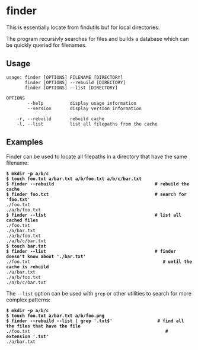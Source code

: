 # finder

This is essentially locate from findutils buf for local directories.

The program recursivly searches for files and builds a database which can be quickly
queried for filenames.

## Usage

~~~none
usage: finder [OPTIONS] FILENAME [DIRECTORY]
       finder [OPTIONS] --rebuild [DIRECTORY]
       finder [OPTIONS] --list [DIRECTORY]

OPTIONS
        --help          display usage information
        --version       display version information

    -r, --rebuild       rebuild cache
    -l, --list          list all filepaths from the cache
~~~

## Examples

Finder can be used to locate all filepaths in a directory that have the same filename:

<pre><code><b>$ mkdir -p a/b/c</b>
<b>$ touch foo.txt a/bar.txt a/b/foo.txt a/b/c/bar.txt</b>
<b>$ finder --rebuild                                      # rebuild the cache</b>
<b>$ finder foo.txt                                        # search for 'foo.txt'</b>
./foo.txt
./a/b/foo.txt
<b>$ finder --list                                         # list all cached files</b>
./foo.txt
./a/bar.txt
./a/b/foo.txt
./a/b/c/bar.txt
<b>$ touch bar.txt</b>
<b>$ finder --list                                         # finder doesn't know about './bar.txt'</b>
./foo.txt                                                  <b># until the cache is rebuild</b>
./a/bar.txt
./a/b/foo.txt
./a/b/c/bar.txt
</code></pre>

The `--list` option can be used with `grep` or other utilities to search for more complex patterns:

<pre><code><b>$ mkdir -p a/b/c</b>
<b>$ touch foo.txt a/bar.txt a/b/foo.png</b>
<b>$ finder --rebuild --list | grep '.txt$'                 # find all the files that have the file</b>
./foo.txt                                                   <b># extension '.txt'</b>
./a/bar.txt
</code></pre>
